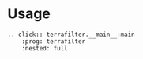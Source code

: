 # Usage

```{eval-rst}
.. click:: terrafilter.__main__:main
    :prog: terrafilter
    :nested: full
```
